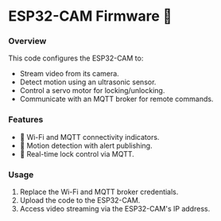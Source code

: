# ESP32-CAM Firmware 📡  

### Overview  
This code configures the ESP32-CAM to:  
- Stream video from its camera.  
- Detect motion using an ultrasonic sensor.  
- Control a servo motor for locking/unlocking.  
- Communicate with an MQTT broker for remote commands.  

### Features  
- 📶 Wi-Fi and MQTT connectivity indicators.  
- 🚨 Motion detection with alert publishing.  
- 🔄 Real-time lock control via MQTT.  

### Usage  
1. Replace the Wi-Fi and MQTT broker credentials.  
2. Upload the code to the ESP32-CAM.  
3. Access video streaming via the ESP32-CAM's IP address.  
